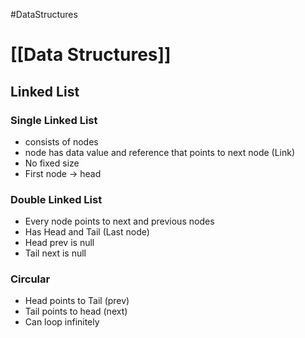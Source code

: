 #DataStructures 
# [[Data Structures]]
## Linked List
### Single Linked List
- consists of nodes
- node has data value and reference that points to next node (Link)
- No fixed size
- First node -> head
### Double Linked List
- Every node points to next and previous nodes 
- Has Head and Tail (Last node)
- Head prev is null
- Tail next is null
### Circular
- Head points to Tail (prev)
- Tail points to head (next) 
- Can loop infinitely